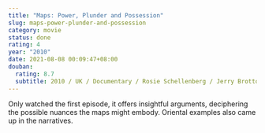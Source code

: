 ```yaml
---
title: "Maps: Power, Plunder and Possession"
slug: maps-power-plunder-and-possession
category: movie
status: done
rating: 4
year: "2010"
date: 2021-08-08 00:09:47+08:00
douban:
  rating: 8.7
  subtitle: 2010 / UK / Documentary / Rosie Schellenberg / Jerry Brotton
---
```


Only watched the first episode, it offers insightful arguments, deciphering the possible nuances the maps might embody. Oriental examples also came up in the narratives.
